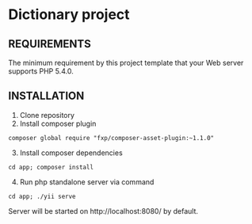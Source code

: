 Dictionary project
============================

REQUIREMENTS
------------

The minimum requirement by this project template that your Web server supports PHP 5.4.0.


INSTALLATION
------------

1. Clone repository
2. Install composer plugin

~~~
composer global require "fxp/composer-asset-plugin:~1.1.0"
~~~

3. Install composer dependencies

~~~
cd app; composer install
~~~

4. Run php standalone server via command

~~~
cd app; ./yii serve
~~~

Server will be started on http://localhost:8080/ by default.

